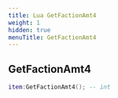 ```yaml
---
title: Lua GetFactionAmt4
weight: 1
hidden: true
menuTitle: GetFactionAmt4
---
```

## GetFactionAmt4
```lua
item:GetFactionAmt4(); -- int
```